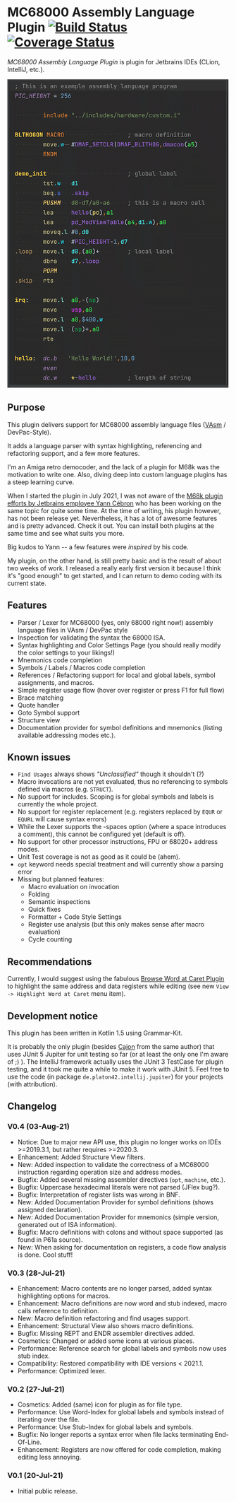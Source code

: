 # MC68000 Assembly Language Plugin [![Build Status](https://travis-ci.com/chrisly42/mc68000-asm-plugin.svg?branch=main)](https://travis-ci.com/chrisly42/mc68000-asm-plugin) [![Coverage Status](https://coveralls.io/repos/github/chrisly42/mc68000-asm-plugin/badge.svg?branch=main&kill_cache=1)](https://coveralls.io/github/chrisly42/mc68000-asm-plugin?branch=main)

_MC68000 Assembly Language Plugin_ is plugin for Jetbrains IDEs (CLion, IntelliJ, etc.).

![Example Syntax Highlighting](docs/syntaxhighlighting.png "Example Syntax Highlighting")

## Purpose

This plugin delivers support for MC68000 assembly language files ([VAsm](http://sun.hasenbraten.de/vasm/) / DevPac-Style).

It adds a language parser with syntax highlighting, referencing and refactoring support, and a few more features.

I'm an Amiga retro democoder, and the lack of a plugin for M68k was the motivation to write one. Also, diving deep into custom language plugins has a steep
learning curve.

When I started the plugin in July 2021, I was not aware of the [M68k plugin efforts by Jetbrains employee Yann Cébron](https://github.com/YannCebron/m68kplugin)
who has been working on the same topic for quite some time. At the time of writing, his plugin however, has not been release yet. Nevertheless, it has a lot of
awesome features and is pretty advanced. Check it out. You can install both plugins at the same time and see what suits you more.

Big kudos to Yann -- a few features were _inspired_ by his code.

My plugin, on the other hand, is still pretty basic and is the result of about two weeks of work. I released a really early first version it because I think
it's "good enough" to get started, and I can return to demo coding with its current state.

## Features

- Parser / Lexer for MC68000 (yes, only 68000 right now!) assembly language files in VAsm / DevPac style
- Inspection for validating the syntax the 68000 ISA.
- Syntax highlighting and Color Settings Page (you should really modify the color settings to your likings!)
- Mnemonics code completion
- Symbols / Labels / Macros code completion
- References / Refactoring support for local and global labels, symbol assignments, and macros.
- Simple register usage flow (hover over register or press F1 for full flow)
- Brace matching
- Quote handler
- Goto Symbol support
- Structure view
- Documentation provider for symbol definitions and mnemonics (listing available addressing modes etc.).

## Known issues

- `Find Usages` always shows _"Unclassified"_ though it shouldn't (?)
- Macro invocations are not yet evaluated, thus no referencing to symbols defined via macros (e.g. `STRUCT`).
- No support for includes. Scoping is for global symbols and labels is currently the whole project.
- No support for register replacement (e.g. registers replaced by `EQUR` or `EQURL` will cause syntax errors)
- While the Lexer supports the -spaces option (where a space introduces a comment), this cannot be configured yet (default is off).
- No support for other processor instructions, FPU or 68020+ address modes.
- Unit Test coverage is not as good as it could be (ahem).
- `opt` keyword needs special treatment and will currently show a parsing error
- Missing but planned features:
    - Macro evaluation on invocation
    - Folding
    - Semantic inspections
    - Quick fixes
    - Formatter + Code Style Settings
    - Register use analysis (but this only makes sense after macro evaluation)
    - Cycle counting

## Recommendations

Currently, I would suggest using the fabulous [Browse Word at Caret Plugin](https://plugins.jetbrains.com/plugin/201-browsewordatcaret)
to highlight the same address and data registers while editing (see new `View -> Highlight Word at Caret` menu item).

## Development notice

This plugin has been written in Kotlin 1.5 using Grammar-Kit.

It is probably the only plugin (besides [Cajon](https://github.com/chrisly42/cajon-plugin) from the same author) that uses JUnit 5 Jupiter for unit testing so
far (or at least the only one I'm aware of ;) ). The IntelliJ framework actually uses the JUnit 3 TestCase for plugin testing, and it took me quite a while to
make it work with JUnit 5. Feel free to use the code (in package ```de.platon42.intellij.jupiter```) for your projects (with attribution).

## Changelog

### V0.4 (03-Aug-21)

- Notice: Due to major new API use, this plugin no longer works on IDEs >=2019.3.1, but rather requires >=2020.3.
- Enhancement: Added Structure View filters.
- New: Added inspection to validate the correctness of a MC68000 instruction regarding operation size and address modes.
- Bugfix: Added several missing assembler directives (`opt`, `machine`, etc.).
- Bugfix: Uppercase hexadecimal literals were not parsed (JFlex bug?).
- Bugfix: Interpretation of register lists was wrong in BNF.
- New: Added Documentation Provider for symbol definitions (shows assigned declaration).
- New: Added Documentation Provider for mnemonics (simple version, generated out of ISA information).
- Bugfix: Macro definitions with colons and without space supported (as found in P61a source).
- New: When asking for documentation on registers, a code flow analysis is done. Cool stuff!

### V0.3 (28-Jul-21)

- Enhancement: Macro contents are no longer parsed, added syntax highlighting options for macros.
- Enhancement: Macro definitions are now word and stub indexed, macro calls reference to definition.
- New: Macro definition refactoring and find usages support.
- Enhancement: Structural View also shows macro definitions.
- Bugfix: Missing REPT and ENDR assembler directives added.
- Cosmetics: Changed or added some icons at various places.
- Performance: Reference search for global labels and symbols now uses stub index.
- Compatibility: Restored compatibility with IDE versions < 2021.1.
- Performance: Optimized lexer.

### V0.2 (27-Jul-21)

- Cosmetics: Added (same) icon for plugin as for file type.
- Performance: Use Word-Index for global labels and symbols instead of iterating over the file.
- Performance: Use Stub-Index for global labels and symbols.
- Bugfix: No longer reports a syntax error when file lacks terminating End-Of-Line.
- Enhancement: Registers are now offered for code completion, making editing less annoying.

### V0.1 (20-Jul-21)

- Initial public release.